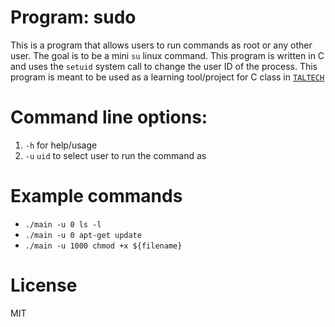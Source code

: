 # Program: sudo
This is a program that allows users to run commands as root or any other user. The goal is to be a mini `su` linux command. This program is written in C and uses the `setuid` system call to change the user ID of the process. This program is meant to be used as a learning tool/project for C class in [`TALTECH`](https://taltech.ee/)

# Command line options:

1. `-h` for help/usage
2. `-u` `uid` to select user to run the command as

# Example commands
- `./main -u 0 ls -l`
- `./main -u 0 apt-get update`
- `./main -u 1000 chmod +x ${filename}`



# License
MIT
